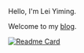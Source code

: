 Hello, I'm Lei Yiming.

Welcome to my [blog](https://lymhhhh.github.io/).


[![Readme Card](https://github-readme-stats.vercel.app/api/pin/?username=leiyiming-study&repo=StudyRecord)](https://github.com/leiyiming-study/StudyRecord)
